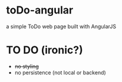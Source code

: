 toDo-angular
======================

a simple ToDo web page built with AngularJS

TO DO (ironic?)
==================
- ~~no styling~~
- no persistence (not local or backend)
